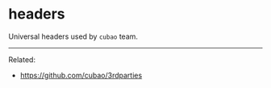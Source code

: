 # headers

Universal headers used by `cubao` team.

---

Related:

-   https://github.com/cubao/3rdparties

